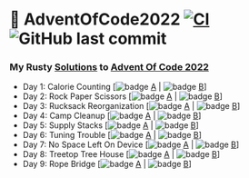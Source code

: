 # 🎄 AdventOfCode2022 [![CI](https://github.com/PatrickLaflamme/AdventOfCode2022/actions/workflows/rust.yml/badge.svg)](https://github.com/PatrickLaflamme/AdventOfCode2022/actions/workflows/rust.yml) ![GitHub last commit](https://img.shields.io/github/last-commit/PatrickLaflamme/AdventOfCode2022)

### My Rusty [Solutions](https://github.com/PatrickLaflamme/AdventOfCode2022/tree/master/src) to [Advent Of Code 2022](https://adventofcode.com/2022)

- Day 1: Calorie Counting [![badge](https://img.shields.io/endpoint?url=https://gist.githubusercontent.com/PatrickLaflamme/a054aa6c1453da6f3126d12b4d59ff59/raw/benchmark-aoc-2022-day-1-part-1.json) [A](https://github.com/PatrickLaflamme/AdventOfCode2022/blob/master/src/solutions/day1.rs#L29) | ![badge](https://img.shields.io/endpoint?url=https://gist.githubusercontent.com/PatrickLaflamme/a054aa6c1453da6f3126d12b4d59ff59/raw/benchmark-aoc-2022-day-1-part-2.json) [B](https://github.com/PatrickLaflamme/AdventOfCode2022/blob/master/src/solutions/day1.rs#L49)]
- Day 2: Rock Paper Scissors [![badge](https://img.shields.io/endpoint?url=https://gist.githubusercontent.com/PatrickLaflamme/a054aa6c1453da6f3126d12b4d59ff59/raw/benchmark-aoc-2022-day-2-part-1.json) [A](https://github.com/PatrickLaflamme/AdventOfCode2022/blob/master/src/solutions/day2.rs#L29) | ![badge](https://img.shields.io/endpoint?url=https://gist.githubusercontent.com/PatrickLaflamme/a054aa6c1453da6f3126d12b4d59ff59/raw/benchmark-aoc-2022-day-2-part-2.json) [B](https://github.com/PatrickLaflamme/AdventOfCode2022/blob/master/src/solutions/day2.rs#L49)]
- Day 3: Rucksack Reorganization [![badge](https://img.shields.io/endpoint?url=https://gist.githubusercontent.com/PatrickLaflamme/a054aa6c1453da6f3126d12b4d59ff59/raw/benchmark-aoc-2022-day-3-part-1.json) [A](https://github.com/PatrickLaflamme/AdventOfCode2022/blob/master/src/solutions/day3.rs#L29) | ![badge](https://img.shields.io/endpoint?url=https://gist.githubusercontent.com/PatrickLaflamme/a054aa6c1453da6f3126d12b4d59ff59/raw/benchmark-aoc-2022-day-3-part-2.json) [B](https://github.com/PatrickLaflamme/AdventOfCode2022/blob/master/src/solutions/day3.rs#L49)]
- Day 4: Camp Cleanup [![badge](https://img.shields.io/endpoint?url=https://gist.githubusercontent.com/PatrickLaflamme/a054aa6c1453da6f3126d12b4d59ff59/raw/benchmark-aoc-2022-day-4-part-1.json) [A](https://github.com/PatrickLaflamme/AdventOfCode2022/blob/master/src/solutions/day4.rs#L29) | ![badge](https://img.shields.io/endpoint?url=https://gist.githubusercontent.com/PatrickLaflamme/a054aa6c1453da6f3126d12b4d59ff59/raw/benchmark-aoc-2022-day-4-part-2.json) [B](https://github.com/PatrickLaflamme/AdventOfCode2022/blob/master/src/solutions/day4.rs#L49)]
- Day 5: Supply Stacks [![badge](https://img.shields.io/endpoint?url=https://gist.githubusercontent.com/PatrickLaflamme/a054aa6c1453da6f3126d12b4d59ff59/raw/benchmark-aoc-2022-day-5-part-1.json) [A](https://github.com/PatrickLaflamme/AdventOfCode2022/blob/master/src/solutions/day5.rs#L29) | ![badge](https://img.shields.io/endpoint?url=https://gist.githubusercontent.com/PatrickLaflamme/a054aa6c1453da6f3126d12b4d59ff59/raw/benchmark-aoc-2022-day-5-part-2.json) [B](https://github.com/PatrickLaflamme/AdventOfCode2022/blob/master/src/solutions/day5.rs#L49)]
- Day 6: Tuning Trouble [![badge](https://img.shields.io/endpoint?url=https://gist.githubusercontent.com/PatrickLaflamme/a054aa6c1453da6f3126d12b4d59ff59/raw/benchmark-aoc-2022-day-6-part-1.json) [A](https://github.com/PatrickLaflamme/AdventOfCode2022/blob/master/src/solutions/day6.rs#L29) | ![badge](https://img.shields.io/endpoint?url=https://gist.githubusercontent.com/PatrickLaflamme/a054aa6c1453da6f3126d12b4d59ff59/raw/benchmark-aoc-2022-day-6-part-2.json) [B](https://github.com/PatrickLaflamme/AdventOfCode2022/blob/master/src/solutions/day6.rs#L49)]
- Day 7: No Space Left On Device [![badge](https://img.shields.io/endpoint?url=https://gist.githubusercontent.com/PatrickLaflamme/a054aa6c1453da6f3126d12b4d59ff59/raw/benchmark-aoc-2022-day-7-part-1.json) [A](https://github.com/PatrickLaflamme/AdventOfCode2022/blob/master/src/solutions/day7.rs#L29) | ![badge](https://img.shields.io/endpoint?url=https://gist.githubusercontent.com/PatrickLaflamme/a054aa6c1453da6f3126d12b4d59ff59/raw/benchmark-aoc-2022-day-7-part-2.json) [B](https://github.com/PatrickLaflamme/AdventOfCode2022/blob/master/src/solutions/day7.rs#L49)]
- Day 8: Treetop Tree House [![badge](https://img.shields.io/endpoint?url=https://gist.githubusercontent.com/PatrickLaflamme/a054aa6c1453da6f3126d12b4d59ff59/raw/benchmark-aoc-2022-day-8-part-1.json) [A](https://github.com/PatrickLaflamme/AdventOfCode2022/blob/master/src/solutions/day8.rs#L29) | ![badge](https://img.shields.io/endpoint?url=https://gist.githubusercontent.com/PatrickLaflamme/a054aa6c1453da6f3126d12b4d59ff59/raw/benchmark-aoc-2022-day-8-part-2.json) [B](https://github.com/PatrickLaflamme/AdventOfCode2022/blob/master/src/solutions/day8.rs#L49)]
- Day 9: Rope Bridge [![badge](https://img.shields.io/endpoint?url=https://gist.githubusercontent.com/PatrickLaflamme/a054aa6c1453da6f3126d12b4d59ff59/raw/benchmark-aoc-2022-day-9-part-1.json) [A](https://github.com/PatrickLaflamme/AdventOfCode2022/blob/master/src/solutions/day9.rs#L29) | ![badge](https://img.shields.io/endpoint?url=https://gist.githubusercontent.com/PatrickLaflamme/a054aa6c1453da6f3126d12b4d59ff59/raw/benchmark-aoc-2022-day-9-part-2.json) [B](https://github.com/PatrickLaflamme/AdventOfCode2022/blob/master/src/solutions/day9.rs#L49)]
